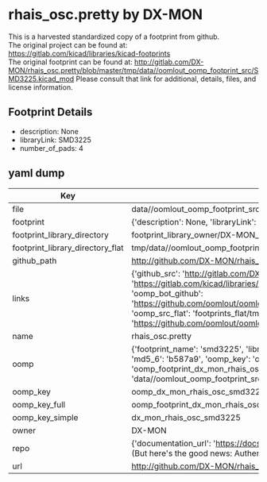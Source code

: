 # rhais_osc.pretty by DX-MON  
This is a harvested standardized copy of a footprint from github.  
The original project can be found at:  
https://gitlab.com/kicad/libraries/kicad-footprints  
The original footprint can be found at:
http://gitlab.com/DX-MON/rhais_osc.pretty/blob/master/tmp/data//oomlout_oomp_footprint_src/SMD3225.kicad_mod
Please consult that link for additional, details, files, and license information.  
## Footprint Details
* description: None  
* libraryLink: SMD3225  
* number_of_pads: 4  
## yaml dump  
| Key | Value |  
| --- | --- |  
| file | data//oomlout_oomp_footprint_src/rhais_osc.pretty/SMD3225.kicad_mod |  
| footprint | {'description': None, 'libraryLink': 'SMD3225', 'number_of_pads': 4} |  
| footprint_library_directory | footprint_library_owner/DX-MON_rhais_osc.pretty |  
| footprint_library_directory_flat | tmp/data//oomlout_oomp_footprint_src/footprints_flat/dx_mon_rhais_osc_smd3225/working |  
| github_path | http://github.com/DX-MON/rhais_osc.pretty/blob/master/tmp/data//oomlout_oomp_footprint_src/SMD3225.kicad_mod |  
| links | {'github_src': 'http://gitlab.com/DX-MON/rhais_osc.pretty/blob/master/tmp/data//oomlout_oomp_footprint_src/SMD3225.kicad_mod', 'github_src_repo': 'https://gitlab.com/kicad/libraries/kicad-footprints', 'oomp_bot': 'tmp/data//oomlout_oomp_footprint_src/footprints/dx_mon_rhais_osc_smd3225/working', 'oomp_bot_github': 'https://github.com/oomlout/oomlout_oomp_footprint_bot/tree/main/tmp/data//oomlout_oomp_footprint_src/footprints/dx_mon_rhais_osc_smd3225/working', 'oomp_src_flat': 'footprints_flat/tmp/data//oomlout_oomp_footprint_src/footprints_flat/dx_mon_rhais_osc_smd3225/working', 'oomp_src_flat_github': 'https://github.com/oomlout/oomlout_oomp_footprint_src/tree/main/tmp/data//oomlout_oomp_footprint_src/footprints_flat/dx_mon_rhais_osc_smd3225/working'} |  
| name | rhais_osc.pretty |  
| oomp | {'footprint_name': 'smd3225', 'library_name': 'rhais_osc', 'md5': 'b587a946b798f1edaec6d244ba396481', 'md5_10': 'b587a946b7', 'md5_5': 'b587a', 'md5_6': 'b587a9', 'oomp_key': 'oomp_dx_mon_rhais_osc_smd3225', 'oomp_key_extra': 'oomp_footprint_dx_mon_rhais_osc_smd3225', 'oomp_key_full': 'oomp_footprint_dx_mon_rhais_osc_smd3225_b587a9', 'oomp_key_simple': 'dx_mon_rhais_osc_smd3225', 'original_filename': 'data//oomlout_oomp_footprint_src/rhais_osc.pretty/SMD3225.kicad_mod', 'owner_name': 'dx_mon'} |  
| oomp_key | oomp_dx_mon_rhais_osc_smd3225 |  
| oomp_key_full | oomp_footprint_dx_mon_rhais_osc_smd3225 |  
| oomp_key_simple | dx_mon_rhais_osc_smd3225 |  
| owner | DX-MON |  
| repo | {'documentation_url': 'https://docs.github.com/rest/overview/resources-in-the-rest-api#rate-limiting', 'message': "API rate limit exceeded for 84.66.142.224. (But here's the good news: Authenticated requests get a higher rate limit. Check out the documentation for more details.)"} |  
| url | http://github.com/DX-MON/rhais_osc.pretty |  

